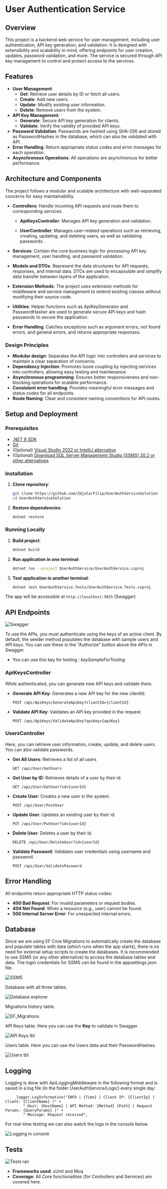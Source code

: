 # User Authentication Service

## Overview

This project is a backend web service for user management, including user authentication, API key generation, and validation. It is designed with extensibility and scalability in mind, offering endpoints for user creation, updates, password validation, and more. The service is secured through API key management to control and protect access to the services.

## Features

- **User Management**: 
  - **Get**: Retrieve user details by ID or fetch all users.
  - **Create**: Add new users.
  - **Update**: Modify existing user information.
  - **Delete**: Remove users from the system.
- **API Key Management**: 
  - **Generate**: Secure API key generation for clients.
  - **Validate**: Verify the validity of provided API keys.
- **Password Validation**: Passwords are hashed using SHA-256 and stored as PasswordHashes in the database, which can also be validated with API.
- **Error Handling**: Return appropriate status codes and error messages for each operation.
- **Asynchronous Operations**: All operations are asynchronous for better performance.

## Architecture and Components

The project follows a modular and scalable architecture with well-separated concerns for easy maintainability.

- **Controllers**: Handle incoming API requests and route them to corresponding services.

  - **ApiKeysController**: Manages API key generation and validation.

  - **UserController**: Manages user-related operations such as retrieving, creating, updating, and deleting users, as well as validating passwords.

- **Services**: Contain the core business logic for processing API key management, user handling, and password validation.

- **Models and DTOs**: Represent the data structures for API requests, responses, and internal data. DTOs are used to encapsulate and simplify data transfer between layers of the application.

- **Extension Methods**: The project uses extension methods for middleware and service management to extend existing classes without modifying their source code. 

- **Utilities**: Helper functions such as ApiKeyGenerator and PasswordHasher are used to generate secure API keys and hash passwords to secure the application.

- **Error Handling**: Catches exceptions such as argument errors, not found errors, and general errors, and returns appropriate responses.

### Design Principles

- **Modular design**: Separates the API logic into controllers and services to maintain a clear separation of concerns.
- **Dependency Injection**: Promotes loose coupling by injecting services into controllers, allowing easy testing and maintenance.
- **Asynchronous programming**: Ensures better responsiveness and non-blocking operations for scalable performance.
- **Consistent error handling**: Provides meaningful error messages and status codes for all endpoints.
- **Route Naming**: Clear and consistent naming conventions for API routes.

## Setup and Deployment

### Prerequisites
- [.NET 9 SDK](https://dotnet.microsoft.com/download/dotnet/9.0)
- [Git](https://git-scm.com/downloads)
- (Optional) [Visual Studio 2022 or IntelliJ alternative](https://visualstudio.microsoft.com/thank-you-downloading-visual-studio/?sku=Community&channel=Release&version=VS2022&source=VSLandingPage&cid=2030&passive=false)
- (Optional) [Download SQL Server Management Studio (SSMS) 20.2 or other alternatives](https://learn.microsoft.com/en-us/ssms/download-sql-server-management-studio-ssms)

### Installation

1. **Clone repository**:
   ```bash
   git clone https://github.com/ZdjelarFilip/UserAuthServiceSolution
   cd UserAuthServiceSolution
   ```

2. **Restore dependencies**:
   ```bash
   dotnet restore
   ```

### Running Locally

1. **Build project**:
   ```bash
   dotnet build
   ```

2. **Run application in one terminal**:
   ```bash
   dotnet run --project UserAuthService/UserAuthService.csproj
   ```

3. **Test application in another terminal**:
   ```bash
   dotnet test UserAuthService.Tests/UserAuthService.Tests.csproj
   ```

The app will be accessible at `http://localhost:5025` (Swagger)


## API Endpoints
![Swagger](https://i.imgur.com/2wYUM2z.png)

To use the APIs, you must authenticate using the keys of an active client. By default, the seeder method populates the database with sample users and API keys. You can use these in the "Authorize" button above the APIs in Swagger.
- You can use this key for testing : *keySampleForTesting*

### ApiKeysController

While authenticated, you can generate new API keys and validate them.

- **Generate API Key**: Generates a new API key for the new clientId.

  ```http
  POST /api/ApiKeys/GenerateApiKey?clientId={clientId}
  ```

- **Validate API Key**: Validates an API key provided in the request.
  ```http
  POST /api/ApiKeys/ValidateApiKey?apiKey={apiKey}
  ```


### UsersController

Here, you can retrieve user information, create, update, and delete users. You can also validate passwords.

- **Get All Users**: Retrieves a list of all users
  ```http
  GET /api/User/GetUsers
  ```

- **Get User by ID**: Retrieves details of a user by their id.
  ```http
  GET /api/User/GetUser?id={userId}
  ```

- **Create User**: Creates a new user in the system. 
  ```http
  POST /api/User/PostUser
  ```

- **Update User**: Updates an existing user by their id.
  ```http
  PUT /api/User/PutUser?id={userId}
  ```

- **Delete User**: Deletes a user by their id.
  ```http
  DELETE /api/User/DeleteUser?id={userId}
  ```

- **Validate Password**: Validates user credentials using username and password.
  ```http
  POST /api/User/ValidatePassword
  ```  

## Error Handling
All endpoints return appropriate HTTP status codes:

- **400 Bad Request**: For invalid parameters or request bodies.
- **404 Not Found**: When a resource (e.g., user) cannot be found.
- **500 Internal Server Error**: For unexpected internal errors.

## Database
Since we are using EF Core Migrations to automatically create the database and populate tables with data (which runs when the app starts), there is no need for external setup scripts to create the databases. It is recommended to use SSMS (or any other alternative) to access the database tables and data. The login credentials for SSMS can be found in the appsettings.json file.

![SSMS](https://i.imgur.com/mQwIeIk.png)

Database with all three tables.

![Database explorer](https://i.imgur.com/VeG9E0R.png)

Migrations history table.

![EF_Migrations](https://i.imgur.com/29Xsubj.png)

API Keys table. Here you can use the **Key** to validate in Swagger.

![API Keys tbl](https://i.imgur.com/QUX8w2u.png)

Users table. Here you can use the Users data and their PasswordHashes.

![Users tbl](https://i.imgur.com/PZlPhUD.png)


## Logging

Logging is done with ApiLoggingMiddleware in the following format and is saved in a log file (in the folder UserAuthService/Logs/) every single day:

        _logger.LogInformation("INFO | {Time} | Client IP: {ClientIp} | Client: {ClientName} |" +
            " Host: {HostName} | API Method: {Method} {Path} | Request Params: {QueryParams} |" +
            " Message: Request received",


For real-time testing we can also watch the logs in the console below.

![Logging in console](https://i.imgur.com/29DIHeU.png)


## Tests
![Tests ran](https://i.imgur.com/okmzYZ4.png)
- **Frameworks used**: xUnit and Moq
- **Coverage**: All Core functionalities (for Controllers and Services) are covered here.
